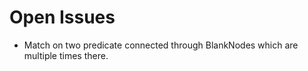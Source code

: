 # Open Issues

- Match on two predicate connected through BlankNodes which are multiple times there.